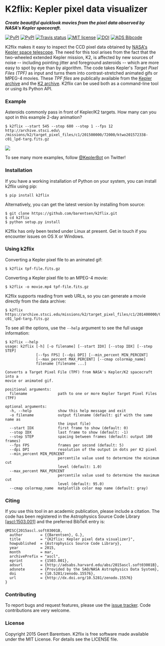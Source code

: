 # K2flix: Kepler pixel data visualizer 
***Create beautiful quicklook movies from the pixel data observed by NASA's Kepler spacecraft.***

[![PyPI](http://img.shields.io/pypi/v/k2flix.svg)](https://pypi.python.org/pypi/k2flix/) [![PyPI](http://img.shields.io/pypi/dm/k2flix.svg)](https://pypi.python.org/pypi/k2flix/) [![Travis status](http://img.shields.io/travis/barentsen/k2flix/master.svg)](http://travis-ci.org/barentsen/k2flix) [![MIT license](http://img.shields.io/badge/license-MIT-blue.svg)](https://github.com/barentsen/k2flix/blob/master/LICENSE) [![DOI](https://zenodo.org/badge/doi/10.5281/zenodo.15576.svg)](http://dx.doi.org/10.5281/zenodo.15576) [![ADS Bibcode](https://img.shields.io/badge/NASA%20ADS-2015ascl.soft03001B)](http://adsabs.harvard.edu/abs/2015ascl.soft03001B)

K2flix makes it easy to inspect the CCD pixel data
obtained by [NASA's Kepler space telescope](http://kepler.nasa.gov).
The need for this tool arises from the fact that the two-wheeled extended Kepler mission, K2,
is affected by new sources of noise -- including pointing jitter and foreground asteroids --
which are more easy to spot by eye than by algorithm.
The code takes Kepler's *Target Pixel Files (TPF)* as input
and turns them into contrast-stretched animated gifs or MPEG-4 movies.
These *TPF files* are publically available from the 
[Kepler archive](https://archive.stsci.edu/missions/kepler/target_pixel_files/)
and the [K2 archive](https://archive.stsci.edu/missions/k2/target_pixel_files/). 
K2flix can be used both as a command-line tool or using its Python API.

### Example
Asteroids commonly pass in front of Kepler/K2 targets. 
How many can you spot in this example 2-day animation?
```
$ k2flix --start 545 --stop 680 --step 1 --fps 12 http://archive.stsci.edu\
/missions/k2/target_pixel_files/c1/201500000/72000/ktwo201572338-c01_lpd-targ.fits.gz
```
<img src="https://raw.githubusercontent.com/barentsen/k2flix/master/examples/epic-201572338.gif" />

To see many more examples, follow [@KeplerBot](https://twitter.com/KeplerBot) on Twitter!

### Installation
If you have a working installation of Python on your system, you can install k2flix using pip:
```
$ pip install k2flix
```
Alternatively, you can get the latest version by installing from source:
```
$ git clone https://github.com/barentsen/k2flix.git
$ cd k2flix
$ python setup.py install
```
K2flix has only been tested under Linux at present.  Get in touch if you encounter issues on OS X or Windows.

### Using k2flix
Converting a Kepler pixel file to an animated gif:
```
$ k2flix tpf-file.fits.gz
```

Converting a Kepler pixel file to an MPEG-4 movie:
```
$ k2flix -o movie.mp4 tpf-file.fits.gz
```

K2flix supports reading from web URLs, so you can generate a movie directly from the data archive:
```
$ k2flix https://archive.stsci.edu/missions/k2/target_pixel_files/c1/201400000/00000/ktwo201400022-c01_lpd-targ.fits.gz
```

To see all the options, use the `--help` argument to see the full usage information:
```
$ k2flix --help
usage: k2flix [-h] [-o filename] [--start IDX] [--stop IDX] [--step STEP]
              [--fps FPS] [--dpi DPI] [--min_percent MIN_PERCENT]
              [--max_percent MAX_PERCENT] [--cmap colormap_name]
              filename [filename ...]

Converts a Target Pixel File (TPF) from NASA's Kepler/K2 spacecraft into a
movie or animated gif.

positional arguments:
  filename              path to one or more Kepler Target Pixel Files (TPF)

optional arguments:
  -h, --help            show this help message and exit
  -o filename           output filename (default: gif with the same name as
                        the input file)
  --start IDX           first frame to show (default: 0)
  --stop IDX            last frame to show (default: -1)
  --step STEP           spacing between frames (default: output 100 frames)
  --fps FPS             frames per second (default: 5)
  --dpi DPI             resolution of the output in dots per K2 pixel
  --min_percent MIN_PERCENT
                        percentile value used to determine the minimum cut
                        level (default: 1.0)
  --max_percent MAX_PERCENT
                        percentile value used to determine the maximum cut
                        level (default: 95.0)
  --cmap colormap_name  matplotlib color map name (default: gray)
```

### Citing
If you use this tool in an academic publication, please include a citation.
The code has been registered in the Astrophysics Source Code Library [[ascl:1503.001]](http://ascl.net/code/v/1069) and the preferred BibTeX entry is:
```
@MISC{2015ascl.soft03001B,
  author        = {{Barentsen}, G.},
  title         = "{K2flix: Kepler pixel data visualizer}",
  howpublished  = {Astrophysics Source Code Library},
  year          = 2015,
  month         = mar,
  archivePrefix = "ascl",
  eprint        = {1503.001},
  adsurl        = {http://adsabs.harvard.edu/abs/2015ascl.soft03001B},
  adsnote       = {Provided by the SAO/NASA Astrophysics Data System},
  doi           = {10.5281/zenodo.15576},
  url           = {http://dx.doi.org/10.5281/zenodo.15576}
}
```

### Contributing
To report bugs and request features, please use the [issue tracker](https://github.com/barentsen/k2flix/issues). Code contributions are very welcome.

### License
Copyright 2015 Geert Barentsen. K2flix is free software made available under the MIT License. For details see the LICENSE file.

